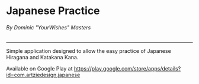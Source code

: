 # Japanese Practice
###### By Dominic "YourWishes" Masters
-----
Simple application designed to allow the easy practice of Japanese Hiragana and Katakana Kana. 

Available on Google Play at https://play.google.com/store/apps/details?id=com.artziedesign.japanese
